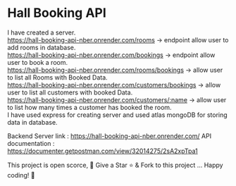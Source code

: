 # Hall Booking API

I have created a server. \
https://hall-booking-api-nber.onrender.com/rooms -> endpoint allow user to add rooms in database. \
https://hall-booking-api-nber.onrender.com/bookings -> endpoint allow user to book a room. \
https://hall-booking-api-nber.onrender.com/rooms/bookings -> allow user to list all Rooms with Booked Data. \
https://hall-booking-api-nber.onrender.com/customers/bookings -> allow user to list all customers with booked Data. \
https://hall-booking-api-nber.onrender.com/customers/:name -> allow user to list how many times a customer has booked the room. \
I have used express for creating server and used atlas mongoDB for storing data in database.

Backend Server link : https://hall-booking-api-nber.onrender.com/
API documentation  : https://documenter.getpostman.com/view/32014275/2sA2xpTpa1

This project is open scorce, 🚀 Give a Star ⭐️ & Fork to this project ... Happy coding! 🤩

